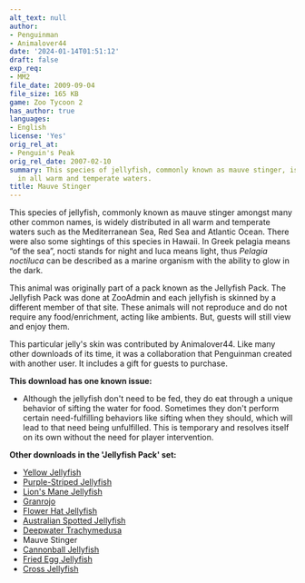 ```yaml
---
alt_text: null
author:
- Penguinman
- Animalover44
date: '2024-01-14T01:51:12'
draft: false
exp_req:
- MM2
file_date: 2009-09-04
file_size: 165 KB
game: Zoo Tycoon 2
has_author: true
languages:
- English
license: 'Yes'
orig_rel_at:
- Penguin's Peak
orig_rel_date: 2007-02-10
summary: This species of jellyfish, commonly known as mauve stinger, is widely distributed
  in all warm and temperate waters.
title: Mauve Stinger
---
```

This species of jellyfish, commonly known as mauve stinger amongst many other common names, is widely distributed in all warm and temperate waters such as the Mediterranean Sea, Red Sea and Atlantic Ocean. There were also some sightings of this species in Hawaii. In Greek pelagia means “of the sea”, nocti stands for night and luca means light, thus *Pelagia noctiluca* can be described as a marine organism with the ability to glow in the dark.

This animal was originally part of a pack known as the Jellyfish Pack. The Jellyfish Pack was done at ZooAdmin and each jellyfish is skinned by a different member of that site. These animals will not reproduce and do not require any food/enrichment, acting like ambients. But, guests will still view and enjoy them.

This particular jelly's skin was contributed by Animalover44. Like many other downloads of its time, it was a collaboration that Penguinman created with another user. It includes a gift for guests to purchase.

**This download has one known issue:**
- Although the jellyfish don't need to be fed, they do eat through a unique behavior of sifting the water for food. Sometimes they don't perform certain need-fulfilling behaviors like sifting when they should, which will lead to that need being unfulfilled. This is temporary and resolves itself on its own without the need for player intervention.

**Other downloads in the 'Jellyfish Pack' set:**
- [Yellow Jellyfish](<https://www.zooberry.org/mods/zt2/animals/fictional/yellow-jellyfish/>)
- [Purple-Striped Jellyfish](<https://www.zooberry.org/mods/zt2/animals/living/purple-striped-jellyfish/>)
- [Lion's Mane Jellyfish](<https://www.zooberry.org/mods/zt2/animals/living/lions-mane-jellyfish/>)
- [Granrojo](<https://www.zooberry.org/mods/zt2/animals/living/granrojo/>)
- [Flower Hat Jellyfish](<https://www.zooberry.org/mods/zt2/animals/living/lions-mane-jellyfish/>)
- [Australian Spotted Jellyfish](<https://www.zooberry.org/mods/zt2/animals/living/australian-spotted-jellyfish/>)
- [Deepwater Trachymedusa](<https://www.zooberry.org/mods/zt2/animals/living/deepwater-trachymedusa/>)
- Mauve Stinger
- [Cannonball Jellyfish](<https://www.zooberry.org/mods/zt2/animals/living/cannonball-jellyfish/>)
- [Fried Egg Jellyfish](<https://www.zooberry.org/mods/zt2/animals/living/fried-egg-jellyfish/>)
- [Cross Jellyfish](<https://www.zooberry.org/mods/zt2/animals/living/cross-jellyfish/>)